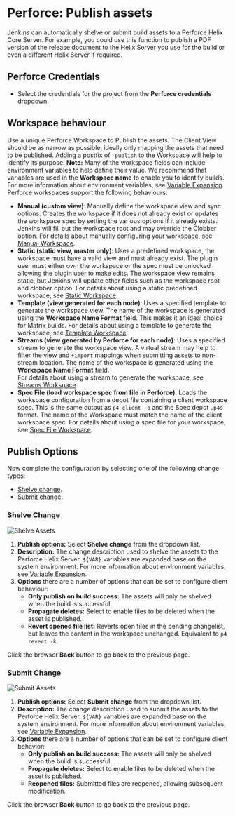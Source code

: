 ﻿# Perforce: Publish assets
Jenkins can automatically shelve or submit build assets to a Perforce Helix Core Server. For example, you could use this function to publish a PDF version of the release document to the Helix Server you use for the build or even a different Helix Server if required.   

## Perforce Credentials
- Select the credentials for the project from the **Perforce credentials** dropdown. 

## Workspace behaviour
Use a unique Perforce Workspace to Publish the assets. The Client View should be as narrow as possible, ideally only mapping the assets that need to be published. Adding a postfix of `-publish` to the Workspace will help to identify its purpose. 
**Note:** Many of the workspace fields can include environment variables to help define their value. We recommend that variables are used in the **Workspace name** to enable you to identify builds. For more information about environment variables, see [Variable Expansion](VARIABLEEXPANSION.md).  
Perforce workspaces support the following behaviours: 
 - **Manual (custom view)**: Manually define the workspace view and sync options. Creates the workspace if it does not already exist or updates the workspace spec by setting the various options if it already exists. Jenkins will fill out the workspace root and may override the Clobber option. For details about manually configuring your workspace, see [Manual Workspace](WORKSPACEMANUAL.md).  
 - **Static (static view, master only)**: Uses a predefined workspace, the workspace must have a valid view and must already exist. The plugin user must either own the workspace or the spec must be unlocked allowing the plugin user to make edits. The workspace view remains static, but Jenkins will update other fields such as the workspace root and clobber option. For details about using a static predefined workspace, see [Static Workspace](WORKSPACESTATIC.md).  
 - **Template (view generated for each node)**: Uses a specified template to generate the workspace view. The name of the workspace is generated using the **Workspace Name Format** field. This makes it an ideal choice for Matrix builds. For details about using a template to generate the workspace, see [Template Workspace](WORKSPACETEMPLATE.md).  
 - **Streams (view generated by Perforce for each node)**: Uses a specified stream to generate the workspace view. A virtual stream may help to filter the view and `+import` mappings when submitting assets to non-stream location. The name of the workspace is generated using the **Workspace Name Format** field.  
For details about using a stream to generate the workspace, see [Streams Workspace](WORKSPACESTREAMS.md).  
- **Spec File (load workspace spec from file in Perforce)**: Loads the workspace configuration from a depot file containing a client workspace spec. This is the same output as `p4 client -o` and the Spec depot `.p4s` format. The name of the Workspace must match the name of the client workspace spec. For details about using a spec file for your workspace, see [Spec File Workspace](WORKSPACESPECFILE.md).  

## Publish Options
Now complete the configuration by selecting one of the following change types:
- [Shelve change](#shelve-change). 
- [Submit change](#submit-change). 

### Shelve Change
![Shelve Assets](images/ShelveAsset.png)
1. **Publish options:** Select **Shelve change** from the dropdown list. 
2. **Description:** The change description used to shelve the assets to the Perforce Helix Server. `${VAR}` variables are expanded base on the system environment. For more information about environment variables, see [Variable Expansion](VARIABLEEXPANSION.md).  
3. **Options** there are a number of options that can be set to configure client behaviour: 
   - **Only publish on build success:** The assets will only be shelved when the build is successful.   
   - **Propagate deletes:** Select to enable files to be deleted when the asset is published.   
   - **Revert opened file list:** Reverts open files in the pending changelist, but leaves the content in the workspace unchanged. Equivalent to `p4 revert -k`.   

Click the browser **Back** button to go back to the previous page. 

### Submit Change
![Submit Assets](images/SubmitAsset.png)
1. **Publish options:** Select **Submit change** from the dropdown list. 
2. **Description:** The change description used to submit the assets to the Perforce Helix Server. `${VAR}` variables are expanded base on the system environment. For more information about environment variables, see [Variable Expansion](VARIABLEEXPANSION.md).  
3. **Options** there are a number of options that can be set to configure client behavior: 
   - **Only publish on build success:** The assets will only be shelved when the build is successful.   
   - **Propagate deletes:** Select to enable files to be deleted when the asset is published.   
   - **Reopened files:** Submitted files are reopened, allowing subsequent modification.   

Click the browser **Back** button to go back to the previous page. 
